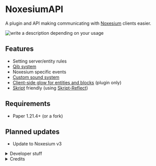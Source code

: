 # NoxesiumAPI
A plugin and API making communicating with [Noxesium](https://github.com/Noxcrew/noxesium) clients easier.

<img
  src="https://dcbadge.limes.pink/api/server/https://discord.gg/NJnqPTcuqP?style=flat&compact=true"
  alt="write a description depending on your usage"
/>

## Features
- Setting server/entity rules
- [Qib system](https://github.com/Noxcrew/noxesium/wiki/Qib-System)
- Noxesium specific events
- [Custom sound system](https://github.com/Noxcrew/noxesium/wiki/Custom-Sounds)
- [Client-side glow for entities and blocks](https://github.com/SkytAsul/GlowingEntities?tab=readme-ov-file#make-entities-glow) (plugin only)
- [Skript](https://github.com/SkriptLang/Skript) friendly (using [Skript-Reflect](https://github.com/SkriptLang/skript-reflect))

## Requirements
- Paper 1.21.4+ (or a fork)

## Planned updates
- Update to Noxesium v3

<details>
<summary>Developer stuff</summary>

### Gradle (Kotlin):
```gradle
maven {
    name = "noxcrewMavenPublic"
    url = uri("https://maven.noxcrew.com/public")
}

maven {
    name = "astrofoxRepository"
    url = uri("http://144.21.60.201:25566/releases")
}
```
```gradle
implementation "me.iris:noxesiumapi:2.4.0"
```
### Maven:
```xml
<repository>
  <id>noxcrew-maven-public</id>
  <name>Noxcrew Public Maven Repository</name>
  <url>https://maven.noxcrew.com/public</url>
</repository>
<repository>
  <id>astrofox-repository-releases</id>
  <name>Astrofox Repository</name>
  <url>http://144.21.60.201:25566/releases</url>
</repository>
```
```xml
<dependency>
  <groupId>me.iris</groupId>
  <artifactId>noxesiumapi</artifactId>
  <version>2.4.0</version>
</dependency>
```
</details>
<details>
<summary>Credits</summary>

- [Noxesium by Noxcrew](https://github.com/Noxcrew/noxesium) - Noxesium
- [GlowingEntities by SkytAsul](https://github.com/SkytAsul/GlowingEntities) - Client-side glowing
- [NoxesiumUtils by SuperNeon4ik](https://github.com/SuperNeon4ik/NoxesiumUtils) - Inspiration
- [ExpHost by Astrofox Studios](https://www.exphost.net/) - Hosting the repository
</details>
